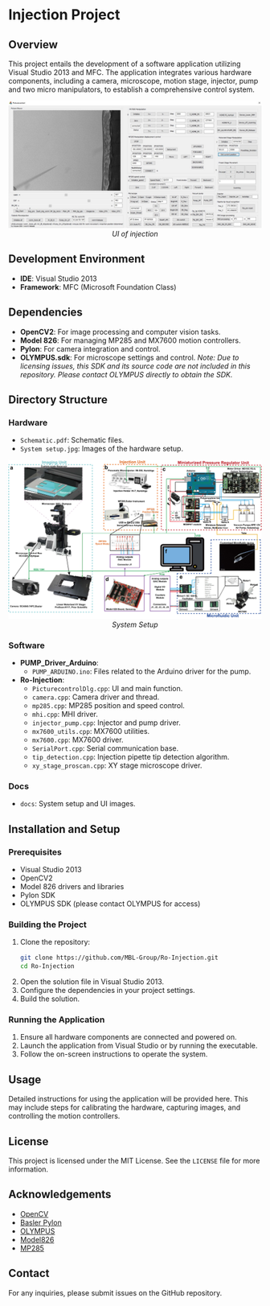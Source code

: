 # Injection Project

## Overview
This project entails the development of a software application utilizing Visual Studio 2013 and MFC. The application integrates various hardware components, including a camera, microscope, motion stage, injector, pump and two micro manipulators, to establish a comprehensive control system.

<p align="center">
  <img src="Docs/images/Worm injection_GUI.jpg" alt="UI">
  <br>
  <em>UI of injection</em>
</p>


## Development Environment
- **IDE**: Visual Studio 2013
- **Framework**: MFC (Microsoft Foundation Class)

## Dependencies
- **OpenCV2**: For image processing and computer vision tasks.
- **Model 826**: For managing MP285 and MX7600 motion controllers.
- **Pylon**: For camera integration and control.
- **OLYMPUS.sdk**: For microscope settings and control. *Note: Due to licensing issues, this SDK and its source code are not included in this repository. Please contact OLYMPUS directly to obtain the SDK.*

## Directory Structure

### Hardware
- `Schematic.pdf`: Schematic files.
- `System setup.jpg`: Images of the hardware setup.

<p align="center">
  <img src="Hardware\System setup.jpg" alt="System Setup">
  <br>
  <em>System Setup</em>
</p>

### Software
- **PUMP_Driver_Arduino**:
  - `PUMP_ARDUINO.ino`: Files related to the Arduino driver for the pump.
- **Ro-Injection**:
  - `PicturecontrolDlg.cpp`: UI and main function.
  - `camera.cpp`: Camera driver and thread.
  - `mp285.cpp`: MP285 position and speed control.
  - `mhi.cpp`: MHI driver.
  - `injector_pump.cpp`: Injector and pump driver.
  - `mx7600_utils.cpp`: MX7600 utilities.
  - `mx7600.cpp`: MX7600 driver.
  - `SerialPort.cpp`: Serial communication base.
  - `tip_detection.cpp`: Injection pipette tip detection algorithm.
  - `xy_stage_proscan.cpp`: XY stage microscope driver.

### Docs
- `docs`: System setup and UI images.

## Installation and Setup

### Prerequisites
- Visual Studio 2013
- OpenCV2
- Model 826 drivers and libraries
- Pylon SDK
- OLYMPUS SDK (please contact OLYMPUS for access)

### Building the Project
1. Clone the repository:
    ```sh
    git clone https://github.com/MBL-Group/Ro-Injection.git
    cd Ro-Injection
    ```
2. Open the solution file in Visual Studio 2013.
3. Configure the dependencies in your project settings.
4. Build the solution.

### Running the Application
1. Ensure all hardware components are connected and powered on.
2. Launch the application from Visual Studio or by running the executable.
3. Follow the on-screen instructions to operate the system.

## Usage
Detailed instructions for using the application will be provided here. This may include steps for calibrating the hardware, capturing images, and controlling the motion controllers.

## License
This project is licensed under the MIT License. See the `LICENSE` file for more information.

## Acknowledgements
- [OpenCV](https://opencv.org/)
- [Basler Pylon](https://www.baslerweb.com/en/software/pylon/)
- [OLYMPUS](https://www.olympus-lifescience.com/en/)
- [Model826](https://www.sensoray.com/PCI_Express_digital_output_826.htm)
- [MP285](https://www.sutter.com/MICROMANIPULATION/mp285.html)

## Contact
For any inquiries, please submit issues on the GitHub repository.